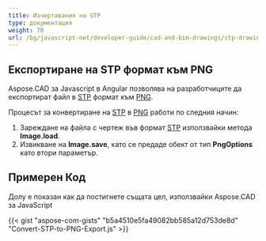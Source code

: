 ```yaml
---
title: Изчертавания на STP
type: документация
weight: 70
url: /bg/javascript-net/developer-guide/cad-and-bim-drawings/stp-drawings/
---
```


## **Експортиране на STP формат към PNG**

Aspose.CAD за Javascript в Angular позволява на разработчиците да експортират файл в [STP](https://docs.fileformat.com/3d/stp/) формат към [PNG](https://docs.fileformat.com/image/png/).

Процесът за конвертиране на [STP](https://docs.fileformat.com/3d/stp/) в [PNG](https://docs.fileformat.com/image/png/) работи по следния начин:

1. Зареждане на файла с чертеж във формат [STP](https://docs.fileformat.com/3d/stp/) използвайки метода **Image.load**.
2. Извикване на **Image.save**, като се предаде обект от тип **PngOptions** като втори параметър.

## Примерен Код

Долу е показан как да постигнете същата цел, използвайки Aspose.CAD за JavaScript

{{< gist "aspose-com-gists" "b5a4510e5fa49082bb585a12d753de8d" "Convert-STP-to-PNG-Export.js" >}}
